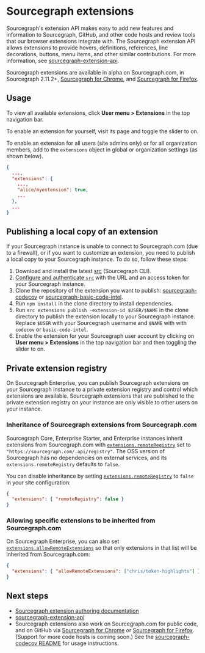 # Sourcegraph extensions

Sourcegraph's extension API makes easy to add new features and information to Sourcegraph, GitHub, and other code hosts and review tools that our browser extensions integrate with. The Sourcegraph extension API allows extensions to provide hovers, definitions, references, line decorations, buttons, menu items, and other similar contributions. For more information, see [sourcegraph-extension-api](https://github.com/sourcegraph/sourcegraph/blob/master/packages/sourcegraph-extension-api/README.md).

Sourcegraph extensions are available in alpha on Sourcegraph.com, in Sourcegraph 2.11.2+, [Sourcegraph for Chrome](https://chrome.google.com/webstore/detail/sourcegraph/dgjhfomjieaadpoljlnidmbgkdffpack), and [Sourcegraph for Firefox](https://addons.mozilla.org/en-US/firefox/addon/sourcegraph/).

## Usage

To view all available extensions, click **User menu > Extensions** in the top navigation bar.

To enable an extension for yourself, visit its page and toggle the slider to on.

To enable an extension for all users (site admins only) or for all organization members, add to the `extensions` object in global or organization settings (as shown below).

```json
{
  ...,
  "extensions": {
    ...,
    "alice/myextension": true,
    ...
  },
  ...
}
```

## Publishing a local copy of an extension

If your Sourcegraph instance is unable to connect to Sourcegraph.com (due to a firewall), or if you want to customize an extension, you need to publish a local copy to your Sourcegraph instance. To do so, follow these steps:

1.  Download and install the latest [src](https://github.com/sourcegraph/src-cli) (Sourcegraph CLI).
1.  [Configure and authenticate `src`](https://github.com/sourcegraph/src-cli#authentication) with the URL and an access token for your Sourcegraph instance.
1.  Clone the repository of the extension you want to publish: [sourcegraph-codecov](https://github.com/sourcegraph/sourcegraph-codecov) or [sourcegraph-basic-code-intel](https://github.com/sourcegraph/sourcegraph-basic-code-intel).
1.  Run `npm install` in the clone directory to install dependencies.
1.  Run `src extensions publish -extension-id $USER/$NAME` in the clone directory to publish the extension locally to your Sourcegraph instance. Replace `$USER` with your Sourcegraph username and `$NAME` with with `codecov` or `basic-code-intel`.
1.  Enable the extension for your Sourcegraph user account by clicking on **User menu > Extensions** in the top navigation bar and then toggling the slider to on.

## Private extension registry

On Sourcegraph Enterprise, you can publish Sourcegraph extensions on your Sourcegraph instance to a private extension registry and control which extensions are available. Sourcegraph extensions that are published to the private extension registry on your instance are only visible to other users on your instance.

### Inheritance of Sourcegraph extensions from Sourcegraph.com

Sourcegraph Core, Enterprise Starter, and Enterprise instances inherit extensions from Sourcegraph.com with [`extensions.remoteRegistry`](../admin/site_config/all.md#remoteregistry) set to `"https://sourcegraph.com/.api/registry"`. The OSS version of Sourcegraph has no dependencies on external services, and its `extensions.remoteRegistry` defaults to `false`.

You can disable inheritance by setting [`extensions.remoteRegistry`](../admin/site_config/all.md#remoteregistry) to `false` in your site configuration:

```json
{
  "extensions": { "remoteRegistry": false }
}
```

### Allowing specific extensions to be inherited from Sourcegraph.com

On Sourcegraph Enterprise, you can also set [`extensions.allowRemoteExtensions`](../admin/site_config/all.md#alloweemoteextensions) so that only extensions in that list will be inherited from Sourcegraph.com:

```json
{
  "extensions": { "allowRemoteExtensions": ["chris/token-highlights"] }
}
```

## Next steps

- [Sourcegraph extension authoring documentation](https://github.com/sourcegraph/sourcegraph-extension-docs)
- [sourcegraph-extension-api](https://github.com/sourcegraph/sourcegraph/blob/master/packages/sourcegraph-extension-api/README.md)
- Sourcegraph extensions also work on Sourcegraph.com for public code, and on GitHub via [Sourcegraph for Chrome](https://chrome.google.com/webstore/detail/sourcegraph/dgjhfomjieaadpoljlnidmbgkdffpack) or [Sourcegraph for Firefox](https://addons.mozilla.org/en-US/firefox/addon/sourcegraph/). (Support for more code hosts is coming soon.) See the [sourcegraph-codecov README](https://github.com/sourcegraph/sourcegraph-codecov) for usage instructions.
